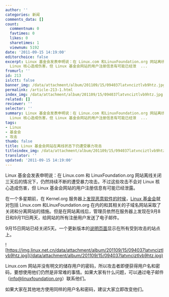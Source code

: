 ```yaml
---
author: ''
categories: 新闻
comments_data: []
count:
  commentnum: 0
  favtimes: 0
  likes: 0
  sharetimes: 1
  viewnum: 5192
date: '2011-09-15 14:19:00'
editorchoice: false
excerpt: Linux 基金会发表申明说：在 Linux.com 和LinuxFoundation.org 网站离线关闭三天后的情况下，仍然持续不断的遭受暴力攻击。不过这些攻击不会对
  Linux 核心造成伤害，但 Linux 基金会网站的用户注册信息有可能已经泄  ...
fromurl: ''
id: 213
islctt: false
banner_img: /data/attachment/album/201109/15/094037latvnciztlvb9htz.jpg
permalink: /article-213-1.html
index_img: /data/attachment/album/201109/15/094037latvnciztlvb9htz.jpg
related: []
reviewer: ''
selector: ''
summary: Linux 基金会发表申明说：在 Linux.com 和LinuxFoundation.org 网站离线关闭三天后的情况下，仍然持续不断的遭受暴力攻击。不过这些攻击不会对
  Linux 核心造成伤害，但 Linux 基金会网站的用户注册信息有可能已经泄  ...
tags:
- Linux
- 基金会
- 攻击
thumb: false
title: Linux 基金会网站在离线状态下仍遭受暴力攻击
titleindex_img: /data/attachment/album/201109/15/094037latvnciztlvb9htz.jpg
translator: ''
updated: '2011-09-15 14:19:00'
---
```


Linux 基金会发表申明说：在 Linux.com 和 LinuxFoundation.org 网站离线关闭三天后的情况下，仍然持续不断的遭受暴力攻击。不过这些攻击不会对 Linux 核心造成伤害，但 Linux 基金会网站的用户注册信息有可能已经泄露。


在一个多星期前，在 Kernel.org 服务器上[发现恶意软件的时侯](http://www.desktoplinux.com/news/NS8115353091.html)，[Linux 基金会](http://www.desktoplinux.com/news/NS3882051891.html)就对包括 Linux.com 和LinuxFoundation.org 在内的和其相关的子域名网站采取了关闭和分离网站的措施。但是在网站离线后，管理员依然在服务器上发现在9月8日和9月11日两天，给网站的所有注册用户发送了电子邮件。


9月15日网站已经关闭5天。一个更新版本的[说明页面](http://www.linux.com/)显示在所有受到攻击的站点上。


![https://img.linux.net.cn/data/attachment/album/201109/15/094037latvnciztlvb9htz.jpg](/data/attachment/album/201109/15/094037latvnciztlvb9htz.jpg)


Linux.com 网站并没有明文的储存用户的密码，所以攻击者即便获得用户名和密码，要想使用他们仍然是非常难的事情。如果大家有什么问题，可以通过电子邮件（info@linuxfoundation.org）联系他们。


如果大家在其他地方使用同样的用户名和密码，建议大家立即改变他们。